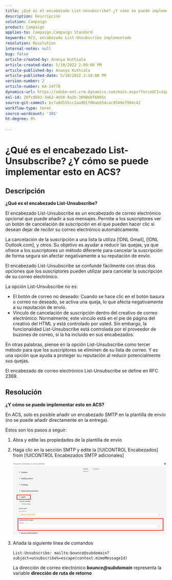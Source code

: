 ```yaml
---
title: ¿Qué es el encabezado List-Unsubscribe? ¿Y cómo se puede implementar esto en ACS?
description: Descripción
solution: Campaign
product: Campaign
applies-to: Campaign,Campaign Standard
keywords: KCS, encabezado List-Unsubscribe implementado
resolution: Resolution
internal-notes: null
bug: false
article-created-by: Ananya Kuthiala
article-created-date: 5/10/2022 2:09:00 PM
article-published-by: Ananya Kuthiala
article-published-date: 5/10/2022 2:10:00 PM
version-number: 2
article-number: KA-14778
dynamics-url: https://adobe-ent.crm.dynamics.com/main.aspx?forceUCI=1&pagetype=entityrecord&etn=knowledgearticle&id=515bbebb-6ad0-ec11-a7b5-0022480a8e40
exl-id: 20fcd693-3a62-4e58-9a2b-3090ebf6065c
source-git-commit: bc7a8d555cc2aa981f00aeb54cac9549e7904c42
workflow-type: tm+mt
source-wordcount: '301'
ht-degree: 0%

---
```


# ¿Qué es el encabezado List-Unsubscribe? ¿Y cómo se puede implementar esto en ACS?

## Descripción

<b>¿Qué es el encabezado List-Unsubscribe? </b>

El encabezado List-Unsubscribe es un encabezado de correo electrónico opcional que puede añadir a sus mensajes. Permite a los suscriptores ver un botón de cancelación de suscripción en el que pueden hacer clic si desean dejar de recibir su correo electrónico automáticamente.

La cancelación de la suscripción a una lista la utiliza [!DNL Gmail], [!DNL Outlook.com], y otros. Su objetivo es ayudar a reducir las quejas, ya que ofrece a los suscriptores un método diferente para cancelar la suscripción de forma segura sin afectar negativamente a su reputación de envío.

El encabezado List-Unsubscribe se confunde fácilmente con otras dos opciones que los suscriptores pueden utilizar para cancelar la suscripción de su correo electrónico.

La opción List-Unsubscribe no es:

- El botón de correo no deseado: Cuando se hace clic en el botón basura o correo no deseado, se activa una queja, lo que afecta negativamente a su reputación de envío.
- Vínculo de cancelación de suscripción dentro del creativo de correo electrónico: Normalmente, este vínculo está en el pie de página del creativo del HTML y está controlado por usted. Sin embargo, la funcionalidad List-Unsubscribe está controlada por el proveedor de buzones de correo, si la ha incluido en sus encabezados.

En otras palabras, piense en la opción List-Unsubscribe como tercer método para que los suscriptores se eliminen de su lista de correo. Y es una opción que ayuda a proteger su reputación al reducir potencialmente sus quejas.

El encabezado de correo electrónico List-Unsubscribe se define en RFC 2369.

## Resolución

<b>¿Y cómo se puede implementar esto en ACS?</b>

En ACS, solo es posible añadir un encabezado SMTP en la plantilla de envío (no se puede añadir directamente en la entrega).

Estos son los pasos a seguir:

1. Abra y edite las propiedades de la plantilla de envío

1. Haga clic en la sección SMTP y edite la [!UICONTROL Encabezados] from [!UICONTROL Encabezados SMTP adicionales]

   ![](assets/20fcd693-3a62-4e58-9a2b-3090ebf6065c.png)

1. Añada la siguiente línea de comandos

   ```
   List-Unsubscribe: mailto:bounce@subdomain?subject=unsubscribe%=escape(context.mimeMessageId)
   ```

   La dirección de correo electrónico *<b>bounce@subdomain</b>* representa la variable <b>dirección de ruta de retorno</b>
